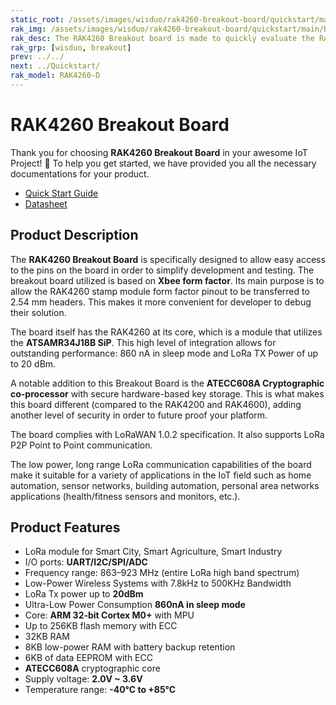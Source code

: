```yaml
---
static_root: /assets/images/wisduo/rak4260-breakout-board/quickstart/main
rak_img: /assets/images/wisduo/rak4260-breakout-board/quickstart/main/RAK4260_Breakout_home.png
rak_desc: The RAK4260 Breakout board is made to quickly evaluate the RAK4260 stamp module. The Xbee form factor board allows access to most GPIO's.
rak_grp: [wisduo, breakout]
prev: ../../
next: ../Quickstart/
rak_model: RAK4260-D
---
```


# RAK4260 Breakout Board
Thank you for choosing **RAK4260 Breakout Board** in your awesome IoT Project! 🎉 To help you get started, we have provided you all the necessary documentations for your product.

* [Quick Start Guide](../Quickstart/)
* [Datasheet](../Datasheet/)
<!-- <rk-img
  :src="`${$frontmatter.static_root}/rak4260-breakout.png`"
  width="50%"
  caption="RAK4260 Breakout Board"
/> -->


## Product Description

The **RAK4260 Breakout Board** is specifically designed to allow easy access to the pins on the board in order to simplify development and testing. The breakout board utilized is based on **Xbee form factor**. Its main purpose is to allow the RAK4260 stamp module form factor pinout to be transferred to 2.54 mm headers. This makes it more convenient for developer to debug their solution.

The board itself has the RAK4260 at its core, which is a module that utilizes the **ATSAMR34J18B SiP**. This high level of integration allows for outstanding performance: 860 nA in sleep mode and LoRa TX Power of up to 20 dBm.

A notable addition to this Breakout Board is the **ATECC608A Cryptographic co-processor** with secure hardware-based key storage. This is what makes this board different (compared to the RAK4200 and RAK4600), adding another level of security in order to future proof your platform.

The board complies with LoRaWAN 1.0.2 specification. It also supports LoRa P2P Point to Point communication.

The low power, long range LoRa communication capabilities of the board make it suitable for a variety of applications in the IoT field such as home automation, sensor networks, building automation, personal area networks applications (health/fitness sensors and monitors, etc.).

<!-- <rk-btn
  src="/Product-Categories/WisDuo/RAK4260-Breakout-Board/Quickstart/#quick-start-guide"
  label="Get Started with RAK4260 LPWAN Evaluation Board"
/>


<rk-quick-links :params="$page.frontmatter.params.qlinks1" /> -->

## Product Features

- LoRa module for Smart City, Smart Agriculture, Smart Industry
- I/O ports: **UART/I2C/SPI/ADC**
- Frequency range: 863–923 MHz (entire LoRa high band spectrum)
- Low-Power Wireless Systems with 7.8kHz to 500KHz Bandwidth
- LoRa Tx power up to **20dBm**
- Ultra-Low Power Consumption **860nA in sleep mode**
- Core: **ARM 32-bit Cortex M0+** with MPU
- Up to 256KB flash memory with ECC
- 32KB RAM
- 8KB low-power RAM with battery backup retention
- 6KB of data EEPROM with ECC
- **ATECC608A** cryptographic core
- Supply voltage: **2.0V ~ 3.6V**
- Temperature range: **-40°C to +85°C**

<!-- <rk-btn
  src="https://store.rakwireless.com/products/rak4260-breakout-board"
  label="Buy a RAK4260 Breakout Board"
  _blank
/> -->
